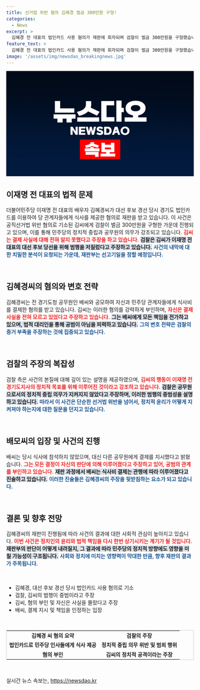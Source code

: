 ```yaml
---
title: 선거법 위반 혐의 김혜경 벌금 300만원 구형!
categories:
  - News
excerpt: >
  김혜경 전 대표의 법인카드 사용 혐의가 재판에 회자되며 검찰이 벌금 300만원을 구형했습니다. 그녀는 혐의를 부인하고 있으며, 관련자들은 책임 공방 중입니다. 사건의 배경과 파장은 과연 어떤 결과를 가져올까요? 클릭하여 확인하세요!
feature_text: >
  김혜경 전 대표의 법인카드 사용 혐의가 재판에 회자되며 검찰이 벌금 300만원을 구형했습니다. 그녀는 혐의를 부인하고 있으며, 관련자들은 책임 공방 중입니다. 사건의 배경과 파장은 과연 어떤 결과를 가져올까요? 클릭하여 확인하세요!
image: '/assets/img/newsdao_breakingnews.jpg'
---
```


<p><img src="/assets/img/newsdao_breakingnews.jpg" alt="ranknews 속보" /></p>

<h2 data-ke-size="size26">이재명 전 대표의 법적 문제</h2>

<p data-ke-size="size16">더불어민주당 이재명 전 대표의 배우자 김혜경씨가 대선 후보 경선 당시 경기도 법인카드를 이용하여 당 관계자들에게 식사를 제공한 혐의로 재판을 받고 있습니다. 이 사건은 공직선거법 위반 혐의로 기소된 김씨에게 검찰이 벌금 300만원을 구형한 가운데 진행되고 있으며, 이를 통해 민주당의 정치적 중립과 공무원의 의무가 강조되고 있습니다. <b><span style="color: #ee2323;">김씨는 결제 사실에 대해 전혀 알지 못했다고 주장을 하고 있습니다.</span></b> <b><span style="background-color: #21538527;">검찰은 김씨가 이재명 전 대표의 대선 후보 당선을 위해 범행을 저질렀다고 주장하고 있습니다.</span></b> <b><span style="color: #1a5490;">사건의 내막에 대한 치밀한 분석이 요청되는 가운데, 재판부는 선고기일을 정할 예정입니다.</span></b></p>

<p data-ke-size="size16">&nbsp;</p>

<h2 data-ke-size="size26">김혜경씨의 혐의와 변호 전략</h2>

<p data-ke-size="size16">김혜경씨는 전 경기도청 공무원인 배씨와 공모하여 자신과 민주당 관계자들에게 식사비를 결제한 혐의를 받고 있습니다. 김씨는 이러한 혐의를 강력하게 부인하며, <b><span style="color: #ee2323;">자신은 결제 사실을 전혀 모르고 있었다고 주장하고 있습니다.</span></b> <b><span style="background-color: #21538527;">그는 배씨에게 모든 책임을 전가하고 있으며, 법적 대리인을 통해 공범이 아님을 피력하고 있습니다.</span></b> <b><span style="color: #1a5490;">그의 변호 전략은 검찰의 증거 부족을 주장하는 것에 집중되고 있습니다.</span></b></p>

<p data-ke-size="size16">&nbsp;</p>

<h2 data-ke-size="size26">검찰의 주장의 복잡성</h2>

<p data-ke-size="size16">검찰 측은 사건의 본질에 대해 깊이 있는 설명을 제공하였으며, <b><span style="color: #ee2323;">김씨의 행동이 이재명 전 경기도지사의 정치적 목표를 위해 이루어진 것이라고 강조하고 있습니다.</span></b> <b><span style="background-color: #21538527;">검찰은 공무원으로서의 정치적 중립 의무가 지켜지지 않았다고 주장하며, 이러한 범행의 중범성을 설명하고 있습니다.</span></b> <b><span style="color: #1a5490;">따라서 이 사건은 단순한 선거법 위반을 넘어서, 정치적 윤리가 어떻게 지켜져야 하는지에 대한 질문을 던지고 있습니다.</span></b></p>

<p data-ke-size="size16">&nbsp;</p>

<h2 data-ke-size="size26">배모씨의 입장 및 사건의 진행</h2>

<p data-ke-size="size16">배씨는 당시 식사에 참석하지 않았으며, 대신 다른 공무원에게 결제를 지시했다고 밝혔습니다. <b><span style="color: #ee2323;">그는 모든 결정이 자신의 판단에 의해 이루어졌다고 주장하고 있어, 공범의 관계를 부인하고 있습니다.</span></b> <b><span style="background-color: #21538527;">재판 과정에서 배씨는 식사비 결제는 관행에 따라 이루어졌다고 진술하고 있습니다.</span></b> <b><span style="color: #1a5490;">이러한 진술들은 김혜경씨의 주장을 뒷받침하는 요소가 되고 있습니다.</span></b></p>

<p data-ke-size="size16">&nbsp;</p>

<h2 data-ke-size="size26">결론 및 향후 전망</h2>

<p data-ke-size="size16">김혜경씨의 재판이 진행됨에 따라 사건의 결과에 대한 사회적 관심이 높아지고 있습니다. <b><span style="color: #ee2323;">이번 사건은 정치인의 윤리와 법적 책임을 다시 한번 상기시키는 계기가 될 것입니다.</span></b> <b><span style="background-color: #21538527;">재판부의 판단이 어떻게 내려질지, 그 결과에 따라 민주당의 정치적 방향에도 영향을 미칠 가능성이 구조됩니다.</span></b> <b><span style="color: #1a5490;">사회와 정치에 미치는 영향력이 막대한 만큼, 향후 재판의 결과가 주목됩니다.</span></b></p>

<p data-ke-size="size16">&nbsp;</p>

<ul>
  <li>김혜경, 대선 후보 경선 당시 법인카드 사용 혐의로 기소</li>
  <li>검찰, 김씨의 범행이 중범이라고 주장</li>
  <li>김씨, 혐의 부인 및 자신은 사실을 몰랐다고 주장</li>
  <li>배씨, 결제 지시 및 책임을 인정하는 입장</li>
</ul>

<p data-ke-size="size16">&nbsp;</p>

<table style="width: 100%; border: 1px solid #ccc;">
  <tr>
    <td style="text-align: center; height: 17px;"><b>김혜경 씨 혐의 요약</b></td>
    <td style="text-align: center; height: 17px;"><b>검찰의 주장</b></td>
  </tr>
  <tr>
    <td style="text-align: center; height: 17px;"><b>법인카드로 민주당 인사들에게 식사 제공</b></td>
    <td style="text-align: center; height: 17px;"><b>정치적 중립 의무 위반 및 범죄 행위</b></td>
  </tr>
  <tr>
    <td style="text-align: center; height: 17px;"><b>혐의 부인</b></td>
    <td style="text-align: center; height: 17px;"><b>김씨의 정치적 공격이라는 주장</b></td>
  </tr>
</table>

<p data-ke-size="size16">&nbsp;</p>
실시간 뉴스 속보는, <a href="https://newsdao.kr" rel="dofollow">https://newsdao.kr</a>


